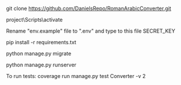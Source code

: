 git clone https://github.com/DanielsRepo/RomanArabicConverter.git

project\Scripts\activate

Rename "env.example" file to ".env" and type to this file SECRET_KEY

pip install -r requirements.txt

python manage.py migrate

python manage.py runserver

To run tests:
coverage run manage.py test Converter -v 2
